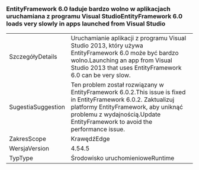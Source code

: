 ### <a name="entityframework-60-loads-very-slowly-in-apps-launched-from-visual-studio"></a><span data-ttu-id="a2b5d-101">EntityFramework 6.0 ładuje bardzo wolno w aplikacjach uruchamiana z programu Visual Studio</span><span class="sxs-lookup"><span data-stu-id="a2b5d-101">EntityFramework 6.0 loads very slowly in apps launched from Visual Studio</span></span>

|   |   |
|---|---|
|<span data-ttu-id="a2b5d-102">Szczegóły</span><span class="sxs-lookup"><span data-stu-id="a2b5d-102">Details</span></span>|<span data-ttu-id="a2b5d-103">Uruchamianie aplikacji z programu Visual Studio 2013, który używa EntityFramework 6.0 może być bardzo wolno.</span><span class="sxs-lookup"><span data-stu-id="a2b5d-103">Launching an app from Visual Studio 2013 that uses EntityFramework 6.0 can be very slow.</span></span>|
|<span data-ttu-id="a2b5d-104">Sugestia</span><span class="sxs-lookup"><span data-stu-id="a2b5d-104">Suggestion</span></span>|<span data-ttu-id="a2b5d-105">Ten problem został rozwiązany w EntityFramework 6.0.2.</span><span class="sxs-lookup"><span data-stu-id="a2b5d-105">This issue is fixed in EntityFramework 6.0.2.</span></span> <span data-ttu-id="a2b5d-106">Zaktualizuj platformy EntityFramework, aby uniknąć problemu z wydajnością.</span><span class="sxs-lookup"><span data-stu-id="a2b5d-106">Update EntityFramework to avoid the performance issue.</span></span>|
|<span data-ttu-id="a2b5d-107">Zakres</span><span class="sxs-lookup"><span data-stu-id="a2b5d-107">Scope</span></span>|<span data-ttu-id="a2b5d-108">Krawędź</span><span class="sxs-lookup"><span data-stu-id="a2b5d-108">Edge</span></span>|
|<span data-ttu-id="a2b5d-109">Wersja</span><span class="sxs-lookup"><span data-stu-id="a2b5d-109">Version</span></span>|<span data-ttu-id="a2b5d-110">4.5</span><span class="sxs-lookup"><span data-stu-id="a2b5d-110">4.5</span></span>|
|<span data-ttu-id="a2b5d-111">Typ</span><span class="sxs-lookup"><span data-stu-id="a2b5d-111">Type</span></span>|<span data-ttu-id="a2b5d-112">Środowisko uruchomieniowe</span><span class="sxs-lookup"><span data-stu-id="a2b5d-112">Runtime</span></span>|


